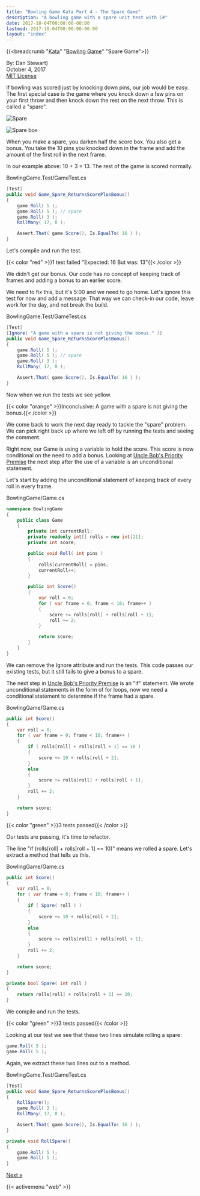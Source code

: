```yaml
---
title: "Bowling Game Kata Part 4 - The Spare Game"
description: "A bowling game with a spare unit test with C#"
date: 2017-10-04T00:00:00-00:00
lastmod: 2017-10-04T00:00:00-00:00
layout: "index"
---
```


{{<breadcrumb "[Kata](/kata/)" "[Bowling Game](/bowlinggame/)" "Spare Game">}}

By: Dan Stewart)\
October 4, 2017\
[MIT License](https://mit-license.org)

If bowling was scored just by knocking down pins, our job would be easy. The first
special case is the game where you knock down a few pins on your first throw and
then knock down the rest on the next throw. This is called a "spare".

![Spare](/images/kata/bowlinggame/spare.gif)

![Spare box](/images/kata/bowlinggame/sparebox.gif)

When you make a spare, you darken half the score box. You also get a bonus. You
take the 10 pins you knocked down in the frame and add the amount of the first roll
in the next frame.

In our example above: 10 + 3 = 13. The rest of the game is scored normally.

BowlingGame.Test/GameTest.cs

```csharp
[Test]
public void Game_Spare_ReturnsScorePlusBonus()
{
    game.Roll( 5 );
    game.Roll( 5 ); // spare
    game.Roll( 3 );
    RollMany( 17, 0 );

    Assert.That( game.Score(), Is.EqualTo( 16 ) );
}
```
        
Let's compile and run the test.

{{< color "red" >}}1 test failed "Expected: 16 But was: 13"{{< /color >}}

We didn't get our bonus. Our code has no concept of keeping track of frames and
adding a bonus to an earlier score.

We need to fix this, but it's 5:00 and we need to go home. Let's ignore this
test for now and add a message. That way we can check-in our code, leave
work for the day, and not break the build.

BowlingGame.Test/GameTest.cs

```csharp
[Test]
[Ignore( "A game with a spare is not giving the bonus." )]
public void Game_Spare_ReturnsScorePlusBonus()
{
    game.Roll( 5 );
    game.Roll( 5 ); // spare
    game.Roll( 3 );
    RollMany( 17, 0 );

    Assert.That( game.Score(), Is.EqualTo( 16 ) );
}
```
                
Now when we run the tests we see yellow.

{{< color "orange" >}}Inconclusive: A game with a spare is not giving the bonus.{{< /color >}}
        
We come back to work the next day ready to tackle the "spare" problem. We can pick right back up 
where we left off by running the tests and seeing the comment.

Right now, our Game is using a variable to hold the score. This score is now conditional
on the need to add a bonus. Looking at 
[Uncle Bob's Priority Premise](https://8thlight.com/blog/uncle-bob/2013/05/27/TheTransformationPriorityPremise.html) 
the next step after the use of a variable is an unconditional statement.

Let's start by adding the unconditional statement of keeping track of every roll
in every frame.

BowlingGame/Game.cs

```csharp
namespace BowlingGame
{
    public class Game
    {
        private int currentRoll;
        private readonly int[] rolls = new int[21];
        private int score;

        public void Roll( int pins )
        {
            rolls[currentRoll] = pins;
            currentRoll++;
        }

        public int Score()
        {
            var roll = 0;
            for ( var frame = 0; frame < 10; frame++ )
            {
                score += rolls[roll] + rolls[roll + 1];
                roll += 2;
            }

            return score;
        }
    }
}
```

We can remove the Ignore attribute and run the tests. 
This code passes our existing tests, but it still fails to give a bonus to a spare.

The next step in 
[Uncle Bob's Priority Premise](https://8thlight.com/blog/uncle-bob/2013/05/27/TheTransformationPriorityPremise.html) 
is an "if" statement. We wrote unconditional
statements in the form of for loops, now we need a conditional statement to determine
if the frame had a spare.

BowlingGame/Game.cs

```csharp
public int Score()
{
    var roll = 0;
    for ( var frame = 0; frame < 10; frame++ )
    {
        if ( rolls[roll] + rolls[roll + 1] == 10 )
        {
            score += 10 + rolls[roll + 2];
        }
        else
        {
            score += rolls[roll] + rolls[roll + 1];
        }
        roll += 2;
    }

    return score;
}
```
        

{{< color "green" >}}3 tests passed{{< /color >}} 

Our tests are passing, it's time to refactor.

The line "if (rolls[roll] + rolls[roll + 1] == 10)" means we rolled a spare. Let's
extract a method that tells us this.

BowlingGame/Game.cs

```csharp
public int Score()
{
    var roll = 0;
    for ( var frame = 0; frame < 10; frame++ )
    {
        if ( Spare( roll ) )
        {
            score += 10 + rolls[roll + 2];
        }
        else
        {
            score += rolls[roll] + rolls[roll + 1];
        }
        roll += 2;
    }

    return score;
}

private bool Spare( int roll )
{
    return rolls[roll] + rolls[roll + 1] == 10;
}
```
        
We compile and run the tests.

{{< color "green" >}}3 tests passed{{< /color >}}

Looking at our test we see that these two lines simulate rolling a spare:

```csharp
game.Roll( 5 );
game.Roll( 5 );
```
        
Again, we extract these two lines out to a method.

BowlingGame.Test/GameTest.cs

```csharp
[Test]
public void Game_Spare_ReturnsScorePlusBonus()
{
    RollSpare();
    game.Roll( 3 );
    RollMany( 17, 0 );

    Assert.That( game.Score(), Is.EqualTo( 16 ) );
}

private void RollSpare()
{
    game.Roll( 5 );
    game.Roll( 5 );
}
```

[Next &raquo;](/bowlinggame/strikegame)

{{< activemenu "web" >}}